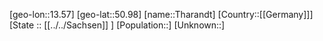 ﻿---
location: [50.98,13.57]
type: City
tags:
- geo/City


SpocWebEntityId: 34842
isDeleted: false
confidential: public

---
[geo-lon::13.57]
[geo-lat::50.98]
[name::Tharandt]
[Country::[[Germany]]]
[State :: [[../../Sachsen]] ]
[Population::]
[Unknown::]


